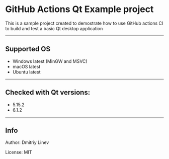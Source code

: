 # GitHub Actions Qt Example project

This is a sample project created to demostrate how to use GitHub actions CI to build and test a basic Qt desktop application

---

## Supported OS

* Windows latest (MinGW and MSVC)
* macOS latest
* Ubuntu latest

---

## Checked with Qt versions:

* 5.15.2
* 6.1.2

---
## Info

Author: Dmitriy Linev

License: MIT


